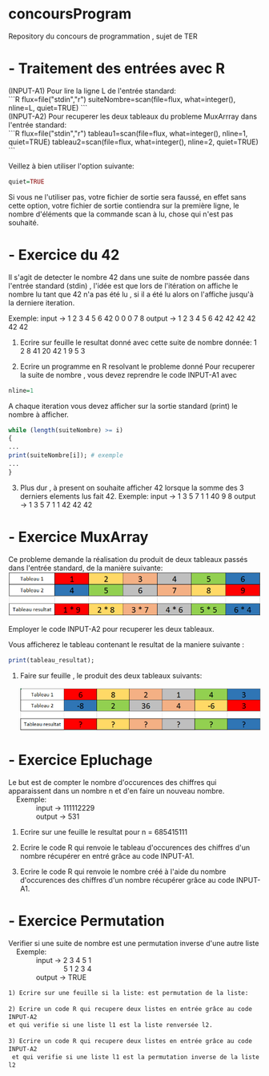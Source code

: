 # concoursProgram
Repository du concours de programmation , sujet de TER

# - Traitement des entrées avec R


<section> (INPUT-A1) Pour lire la ligne L de l'entrée standard: </section>
```R
flux=file("stdin","r")
suiteNombre=scan(file=flux, what=integer(), nline=L, quiet=TRUE)
```



<section> (INPUT-A2) Pour recuperer les deux tableaux du probleme MuxArrray dans l'entrée standard: </section>
```R
flux=file("stdin","r")
tableau1=scan(file=flux, what=integer(), nline=1, quiet=TRUE)
tableau2=scan(file=flux, what=integer(), nline=2, quiet=TRUE)
```



Veillez à bien utiliser l'option suivante:
```R
quiet=TRUE
```
Si vous ne l'utiliser pas, votre fichier de sortie sera faussé, en effet sans cette option, votre fichier de sortie contiendra sur la première ligne, le nombre d'éléments que la commande scan à lu, chose qui n'est pas souhaité.

# - Exercice du 42
Il s'agit de detecter le nombre 42 dans une suite de nombre passée dans l'entrée standard (stdin) , l'idée est que lors de l'itération on affiche le nombre lu tant que 42 n'a pas été lu , si il a été lu alors on l'affiche jusqu'à la derniere iteration.

Exemple:
input   -> 1 2 3 4 5 6 42 0 0 0 7 8
output  -> 1 2 3 4 5 6 42 42 42 42 42 42

1) Ecrire sur feuille le resultat donné avec cette suite de nombre donnée: 1 2 8 41 20 42 1 9 5 3

2) Ecrire un programme en R resolvant le probleme donné
Pour recuperer la suite de nombre , vous devez reprendre le code INPUT-A1 avec
```R
nline=1
```
A chaque iteration vous devez afficher sur la sortie standard (print) le nombre à afficher.
```R
while (length(suiteNombre) >= i)
{
...
print(suiteNombre[i]); # exemple
...
}
```

3) Plus dur , à present on souhaite afficher 42 lorsque la somme des 3 derniers elements lus fait 42.
Exemple:
input   -> 1 3 5 7 1 1 40 9 8
output  -> 1 3 5 7 1 1 42 42 42

# - Exercice MuxArray

Ce probleme demande la réalisation du produit de deux tableaux passés dans l'entrée standard, de la manière suivante:
![Alt text](/exemple2MuxArray.PNG)

Employer le code INPUT-A2 pour recuperer les deux tableaux.

Vous afficherez le tableau contenant le resultat de la maniere suivante : 
```R
print(tableau_resultat);
```




1) Faire sur feuille , le produit des deux tableaux suivants:
<br/><br/>
![Alt text](/exempleExo1MuxArray.PNG)

# - Exercice Epluchage

  Le but est de compter le nombre d'occurences des chiffres qui apparaissent dans un nombre n et d'en faire un nouveau nombre.
    <br/> &nbsp;&nbsp;&nbsp; Exemple:
    <br/>&nbsp;&nbsp;&nbsp;&nbsp;&nbsp;&nbsp;&nbsp;&nbsp;&nbsp;&nbsp;&nbsp;&nbsp;&nbsp; input  -> 111112229 
    <br/>&nbsp;&nbsp;&nbsp;&nbsp;&nbsp;&nbsp;&nbsp;&nbsp;&nbsp;&nbsp;&nbsp;&nbsp;&nbsp; output -> 531
            
  1) Ecrire sur une feuille le resultat pour n = 685415111
  
  2) Ecrire le code R qui renvoie le tableau d'occurences des chiffres d'un nombre récupérer en entré grâce au code INPUT-A1.
  
  3) Ecrire le code R qui renvoie le nombre créé à l'aide du nombre d'occurences des chiffres d'un nombre récupérer grâce au code INPUT-A1.
  
  
# - Exercice Permutation

  Verifier si une suite de nombre est une permutation inverse d'une autre liste
    <br/> &nbsp;&nbsp;&nbsp; Exemple:
    <br/>&nbsp;&nbsp;&nbsp;&nbsp;&nbsp;&nbsp;&nbsp;&nbsp;&nbsp;&nbsp;&nbsp;&nbsp;&nbsp; input  -> 2 3 4 5 1
    <br/>&nbsp;&nbsp;&nbsp;&nbsp;&nbsp;&nbsp;&nbsp;&nbsp;&nbsp;&nbsp;&nbsp;&nbsp;&nbsp;&nbsp;&nbsp;&nbsp;&nbsp;&nbsp;&nbsp;&nbsp;&nbsp;&nbsp; &nbsp;&nbsp;&nbsp;&nbsp;  5 1 2 3 4
    <br/>&nbsp;&nbsp;&nbsp;&nbsp;&nbsp;&nbsp;&nbsp;&nbsp;&nbsp;&nbsp;&nbsp;&nbsp;&nbsp; output -> TRUE
    
    1) Ecrire sur une feuille si la liste: est permutation de la liste:
    
    2) Ecrire un code R qui recupere deux listes en entrée grâce au code INPUT-A2
    et qui verifie si une liste l1 est la liste renversée l2.
    
    3) Ecrire un code R qui recupere deux listes en entrée grâce au code INPUT-A2
     et qui verifie si une liste l1 est la permutation inverse de la liste l2

<br/>
